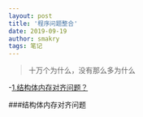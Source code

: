 ```yaml
---
layout: post
title: '程序问题整合'
date: 2019-09-19
author: smakry
tags: 笔记
---
```


> 十万个为什么，没有那么多为什么  

-[1.结构体内存对齐问题？](###结构体内存对齐问题 )

###结构体内存对齐问题  

